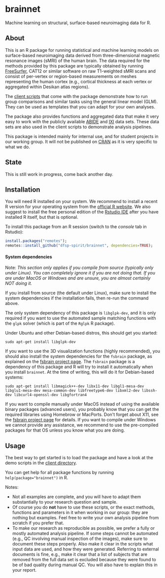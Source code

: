 # brainnet
Machine learning on structural, surface-based neuroimaging data for R.

## About

This is an R package for running statistical and machine learning models on surface-based neuroimaging data derived from three-dimensional magnetic resonance images (sMRI) of the human brain. The data required for the methods provided by this package are typically obtained by running [FreeSurfer](https://freesurfer.net/), CAT12 or similar software on raw T1-weighted sMRI scans and consist of per-vertex or region-based measurements on meshes representing the human cortex (e.g., cortical thickness at each vertex or aggregated within Desikan atlas regions).

The [client scripts](./client) that come with the package demonstrate how to run group comparisons and similar tasks using the general linear model (GLM). They can be used as templates that you can adapt for your own analyses.

The package also provides functions and aggregated data that make it very easy to work with the publicly available [ABIDE](https://fcon_1000.projects.nitrc.org/indi/abide/) and [IXI](https://brain-development.org/ixi-dataset/) data sets. These data sets are also used in the client scripts to demonstrate analysis pipelines.

This package is intended mainly for internal use, and for student projects in our working group. It will not be published on [CRAN](https://cran.r-project.org/) as it is very specific to what we do.

## State

This is still work in progress, come back another day.

## Installation

You will need R installed on your system. We recommend to install a recent R version for your operating system from the [official R website](https://www.r-project.org/). We also suggest to install the free personal edition of the [Rstudio IDE](https://www.rstudio.com/products/rstudio/) after you have installed R itself, but that is optional.

To install this package from an R session (switch to the *console* tab in Rstudio):

```R
install.packages("remotes");
remotes::install_github("dfsp-spirit/brainnet", dependencies=TRUE);
```

#### System dependencies

Note: *This section only applies if you compile from source (typically only under Linux). You can completely ignore it if you are not doing that. If you are under MacOS or Windows and are unsure, you are almost certainly NOT doing it.*

If you install from source (the default under Linux), make sure to install the system dependencies if the installation fails, then re-run the command above.

The only system dependency of this package is `libglpk-dev`, and it is only required if you want to use the automated sample matching functions with the `glpk` solver (which is part of the `Rglpk` R package).

Under Ubuntu and other Debian-based distros, this should get you started:

```shell
sudo apt-get install libglpk-dev
```

If you want to use the 3D visualization functions (highly recommended), you should also install the system dependencies for the `fsbrain` package, as explained on the [fsbrain project page](https://github.com/dfsp-spirit/fsbrain). The `fsbrain` package is a dependency of this package and R will try to install it automatically when you install `brainnet`. At the time of writing, this will do it for Debian-based systems:

```shell
sudo apt-get install libmagick++-dev libx11-dev libgl1-mesa-dev libglu1-mesa-dev mesa-common-dev libfreetype6-dev libxml2-dev libssh-dev libcurl4-openssl-dev libgfortran4
```

If you want to compile manually under MacOS instead of using the available binary packages (advanced users), you probably know that you can get the required libraries using Homebrow or MacPorts. Don't forget about X11, see the [fsbrain project page](https://github.com/dfsp-spirit/fsbrain) for details. If you want to compile under Windows we cannot provide any assistance, we recommend to use the pre-compiled packages for that OS unless you know what you are doing.

## Usage

The best way to get started is to load the package and have a look at the demo scripts in the [client directory](./client). 

You can get help for all package functions by running `help(package="brainnet")` in R.

Notes:

* Not all examples are complete, and you will have to adapt them substantially to your research question and sample.
* Of course you do **not** have to use these scripts, or the exact methods, functions and parameters in it when working in our group: they are nothing but examples. Feel free to write your own analysis pipeline from scratch if you prefer that.
* To make our research as reproducible as possible, we prefer a fully or mostly automated analysis pipeline. If some steps cannot be automated (e.g., QC involving manual inspection of the images), make sure to document these steps properly. Also make it clear in the scripts what input data are used, and how they were generated. Referring to external documents is fine, e.g., make it clear that a list of subjects that are removed from the full data set is excluded because they were found to be of bad quality during manual QC. You will also have to explain this in your report.
